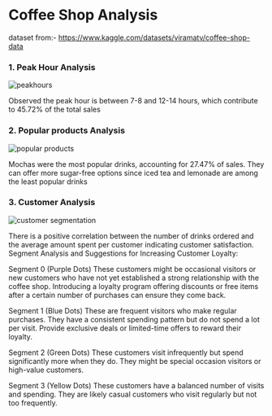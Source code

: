 # Coffee Shop Analysis
dataset from:- https://www.kaggle.com/datasets/viramatv/coffee-shop-data

### 1. Peak Hour Analysis

![peakhours](https://github.com/user-attachments/assets/68d0de15-08b0-405b-846c-a36866505d77)


Observed the peak hour is between 7-8 and 12-14 hours, which contribute to 45.72% of the total sales

### 2. Popular products Analysis

![popular products](https://github.com/user-attachments/assets/1d680176-4e7f-4685-a22d-a8f7351f2bd5)


Mochas were the most popular drinks, accounting for 27.47% of sales.
They can offer more sugar-free options since iced tea and lemonade are among the least popular drinks

### 3. Customer Analysis

![customer segmentation](https://github.com/user-attachments/assets/9c5a3ee9-7b89-4c18-9be1-18eb53b68497)


There is a positive correlation between the number of drinks ordered and the average amount spent per customer indicating customer satisfaction.
Segment Analysis and Suggestions for Increasing Customer Loyalty:

Segment 0 (Purple Dots)
These customers might be occasional visitors or new customers who have not yet established a strong relationship with the coffee shop.
Introducing a loyalty program offering discounts or free items after a certain number of purchases can ensure they come back.

Segment 1 (Blue Dots)
These are frequent visitors who make regular purchases. They have a consistent spending pattern but do not spend a lot per visit.
Provide exclusive deals or limited-time offers to reward their loyalty.

Segment 2 (Green Dots)
These customers visit infrequently but spend significantly more when they do. They might be special occasion visitors or high-value customers.

Segment 3 (Yellow Dots)
These customers have a balanced number of visits and spending. They are likely casual customers who visit regularly but not too frequently.

